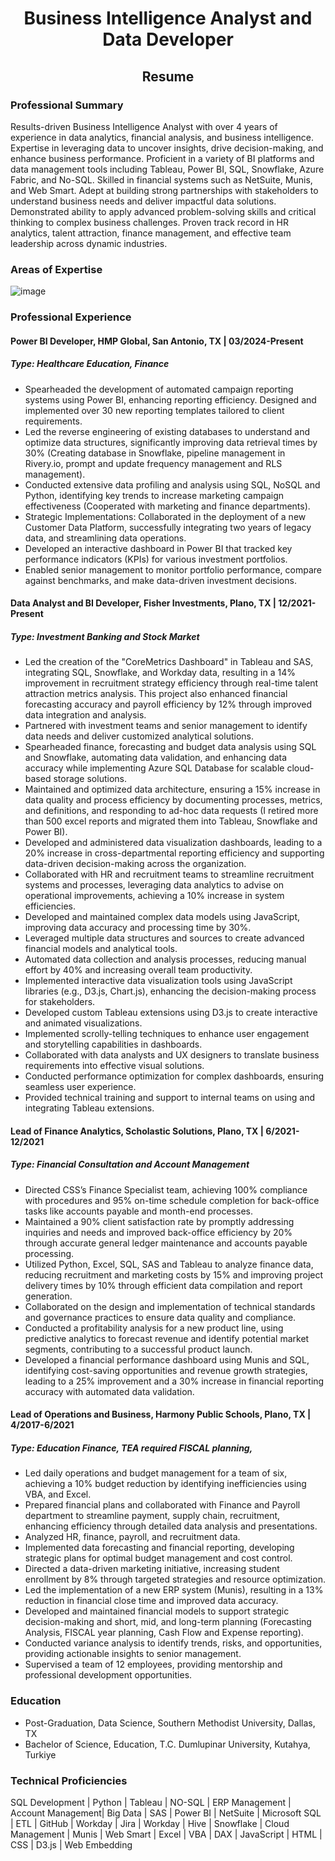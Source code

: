 # <center> Business Intelligence Analyst and Data Developer </center>

## <center> Resume </center>

### Professional Summary

Results-driven Business Intelligence Analyst with over 4 years of experience in data analytics, financial analysis, and business intelligence. Expertise in leveraging data to uncover insights, drive decision-making, and enhance business performance. Proficient in a variety of BI platforms and data management tools including Tableau, Power BI, SQL, Snowflake, Azure Fabric, and No-SQL. Skilled in financial systems such as NetSuite, Munis, and Web Smart. Adept at building strong partnerships with stakeholders to understand business needs and deliver impactful data solutions. Demonstrated ability to apply advanced problem-solving skills and critical thinking to complex business challenges. Proven track record in HR analytics, talent attraction, finance management, and effective team leadership across dynamic industries.


### Areas of Expertise
![image](https://github.com/borisyalcin/barisyalcin/assets/155834534/6c5a54dc-41bc-40ff-9f77-c2e40e5c9b94)

### Professional Experience

#### Power BI Developer, HMP Global, San Antonio, TX | 03/2024-Present 
##### Type: Healthcare Education, Finance
*	Spearheaded the development of automated campaign reporting systems using Power BI, enhancing reporting efficiency. Designed and implemented over 30 new reporting templates tailored to client requirements.
*	Led the reverse engineering of existing databases to understand and optimize data structures, significantly improving data retrieval times by 30% (Creating database in Snowflake, pipeline management in Rivery.io, prompt and update frequency management and RLS management).
*	Conducted extensive data profiling and analysis using SQL, NoSQL and Python, identifying key trends to increase marketing campaign effectiveness (Cooperated with marketing and finance departments).
*	Strategic Implementations: Collaborated in the deployment of a new Customer Data Platform, successfully integrating two years of legacy data, and streamlining data operations.
*	Developed an interactive dashboard in Power BI that tracked key performance indicators (KPIs) for various investment portfolios.
*	Enabled senior management to monitor portfolio performance, compare against benchmarks, and make data-driven investment decisions.

#### Data Analyst and BI Developer, Fisher Investments, Plano, TX | 12/2021-Present
##### Type: Investment Banking and Stock Market
*	Led the creation of the "CoreMetrics Dashboard" in Tableau and SAS, integrating SQL, Snowflake, and Workday data, resulting in a 14% improvement in recruitment strategy efficiency through real-time talent attraction metrics analysis. This project also enhanced financial forecasting accuracy and payroll efficiency by 12% through improved data integration and analysis.
*	Partnered with investment teams and senior management to identify data needs and deliver customized analytical solutions.
* Spearheaded finance, forecasting and budget data analysis using SQL and Snowflake, automating data validation, and enhancing data accuracy while implementing Azure SQL Database for scalable cloud-based storage solutions.
*	Maintained and optimized data architecture, ensuring a 15% increase in data quality and process efficiency by documenting processes, metrics, and definitions, and responding to ad-hoc data requests (I retired more than 500 excel reports and migrated them into Tableau, Snowflake and Power BI).
*	Developed and administered data visualization dashboards, leading to a 20% increase in cross-departmental reporting efficiency and supporting data-driven decision-making across the organization.
*	Collaborated with HR and recruitment teams to streamline recruitment systems and processes, leveraging data analytics to advise on operational improvements, achieving a 10% increase in system efficiencies.
*	Developed and maintained complex data models using JavaScript, improving data accuracy and processing time by 30%.
*	Leveraged multiple data structures and sources to create advanced financial models and analytical tools.
*	Automated data collection and analysis processes, reducing manual effort by 40% and increasing overall team productivity.
*	Implemented interactive data visualization tools using JavaScript libraries (e.g., D3.js, Chart.js), enhancing the decision-making process for stakeholders.
*	Developed custom Tableau extensions using D3.js to create interactive and animated visualizations.
*	Implemented scrolly-telling techniques to enhance user engagement and storytelling capabilities in dashboards.
*	Collaborated with data analysts and UX designers to translate business requirements into effective visual solutions.
*	Conducted performance optimization for complex dashboards, ensuring seamless user experience.
*	Provided technical training and support to internal teams on using and integrating Tableau extensions.

#### Lead of Finance Analytics, Scholastic Solutions, Plano, TX | 6/2021-12/2021 
##### Type: Financial Consultation and Account Management
*	Directed CSS’s Finance Specialist team, achieving 100% compliance with procedures and 95% on-time schedule completion for back-office tasks like accounts payable and month-end processes.
*	Maintained a 90% client satisfaction rate by promptly addressing inquiries and needs and improved back-office efficiency by 20% through accurate general ledger maintenance and accounts payable processing.
*	Utilized Python, Excel, SQL, SAS and Tableau to analyze finance data, reducing recruitment and marketing costs by 15% and improving project delivery times by 10% through efficient data compilation and report generation.
*	Collaborated on the design and implementation of technical standards and governance practices to ensure data quality and compliance.
* Conducted a profitability analysis for a new product line, using predictive analytics to forecast revenue and identify potential market segments, contributing to a successful product launch.
*	Developed a financial performance dashboard using Munis and SQL, identifying cost-saving opportunities and revenue growth strategies, leading to a 25% improvement and a 30% increase in financial reporting accuracy with automated data validation.

#### Lead of Operations and Business, Harmony Public Schools, Plano, TX | 4/2017-6/2021 
##### Type: Education Finance, TEA required FISCAL planning, 
*	Led daily operations and budget management for a team of six, achieving a 10% budget reduction by identifying inefficiencies using VBA, and Excel. 
*	Prepared financial plans and collaborated with Finance and Payroll department to streamline payment, supply chain, recruitment, enhancing efficiency through detailed data analysis and presentations. 
*	Analyzed HR, finance, payroll, and recruitment data.
*	Implemented data forecasting and financial reporting, developing strategic plans for optimal budget management and cost control. 
*	Directed a data-driven marketing initiative, increasing student enrollment by 8% through targeted strategies and resource optimization. 
*	Led the implementation of a new ERP system (Munis), resulting in a 13% reduction in financial close time and improved data accuracy.
*	Developed and maintained financial models to support strategic decision-making and short, mid, and long-term planning (Forecasting Analysis, FISCAL year planning, Cash Flow and Expense reporting).
* Conducted variance analysis to identify trends, risks, and opportunities, providing actionable insights to senior management.
*	Supervised a team of 12 employees, providing mentorship and professional development opportunities.

### Education
* Post-Graduation, Data Science, Southern Methodist University, Dallas, TX
* Bachelor of Science, Education, T.C. Dumlupinar University, Kutahya, Turkiye

### Technical Proficiencies 
SQL Development | Python | Tableau | NO-SQL | ERP Management | Account Management| Big Data | SAS | Power BI | NetSuite | Microsoft SQL | ETL | GitHub | Workday | Jira | Workday | Hive | Snowflake | Cloud Management | Munis | Web Smart | Excel | VBA | DAX | JavaScript | HTML | CSS | D3.js | Web Embedding

